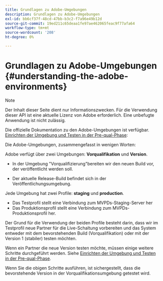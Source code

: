 ```yaml
---
title: Grundlagen zu Adobe-Umgebungen
description: Grundlagen zu Adobe-Umgebungen
exl-id: bb6cf37f-48cd-47bb-b3c2-f7a96e49b12d
source-git-commit: 19ed211c65deaa1fe97ae462065feac9f77afa64
workflow-type: tm+mt
source-wordcount: '208'
ht-degree: 0%

---
```


# Grundlagen zu Adobe-Umgebungen {#understanding-the-adobe-environments}

>[!NOTE]
>
>Der Inhalt dieser Seite dient nur Informationszwecken. Für die Verwendung dieser API ist eine aktuelle Lizenz von Adobe erforderlich. Eine unbefugte Anwendung ist nicht zulässig.

Die offizielle Dokumentation zu den Adobe-Umgebungen ist verfügbar. [Einrichten der Umgebung und Testen in der Pre-qual-Phase](/help/authentication/setting-up-your-environment-and-testing-in-prequal.md):

Die Adobe-Umgebungen, zusammengefasst in wenigen Worten:

Adobe verfügt über zwei Umgebungen: **Vorqualifikation** und **Version**.

* In der Umgebung &quot;Vorqualifizierung&quot;bereiten wir den neuen Build vor, der veröffentlicht werden soll.

* Der aktuelle Release-Build befindet sich in der Veröffentlichungsumgebung.

Jede Umgebung hat zwei Profile: **staging** und **production**.

* Das Testprofil stellt eine Verbindung zum MVPDs-Staging-Server her
* Das Produktionsprofil stellt eine Verbindung zum MVPDs-Produktionsprofil her.

Der Grund für die Verwendung der beiden Profile besteht darin, dass wir im Testprofil neue Partner für die Live-Schaltung vorbereiten und das System entweder mit dem bevorstehenden Build (Vorqualifikation) oder mit der Version 1 (stabiler) testen möchten.

Wenn ein Partner die neue Version testen möchte, müssen einige weitere Schritte durchgeführt werden. Siehe [Einrichten der Umgebung und Testen in der Pre-qual-Phase](/help/authentication/setting-up-your-environment-and-testing-in-prequal.md).

Wenn Sie die obigen Schritte ausführen, ist sichergestellt, dass die bevorstehende Version in der Vorqualifikationsumgebung getestet wird.
